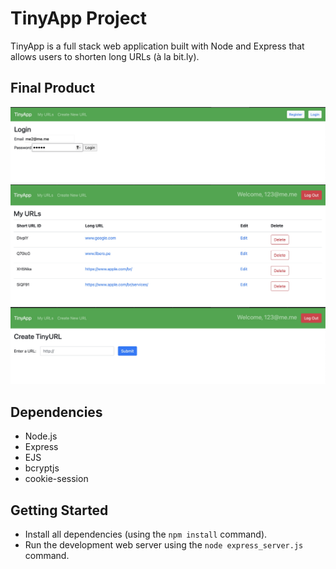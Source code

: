 # TinyApp Project

TinyApp is a full stack web application built with Node and Express that allows users to shorten long URLs (à la bit.ly).

## Final Product

!["screenshot of login page"](https://github.com/jimyaragon/TinyApp/blob/main/docs/Image%202023-08-20%20at%2011.01%20PM.jpg?raw=true)
!["screenshot of urls](https://github.com/jimyaragon/TinyApp/blob/main/docs/Image%202023-08-20%20at%2011.34%20PM.jpg?raw=true)
!["screenshot of Tiny URL shortener"](https://github.com/jimyaragon/TinyApp/blob/main/docs/Image%202023-08-20%20at%2011.35%20PM.jpg?raw=true)

## Dependencies

- Node.js
- Express
- EJS
- bcryptjs
- cookie-session

## Getting Started

- Install all dependencies (using the `npm install` command).
- Run the development web server using the `node express_server.js` command.